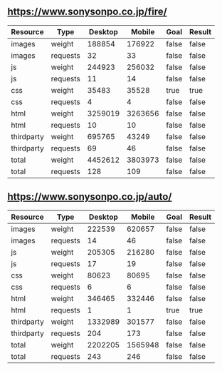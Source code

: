 ## https://www.sonysonpo.co.jp/fire/

| Resource | Type | Desktop | Mobile | Goal | Result |
| --- | --- | --- | --- | --- | --- |
| images | weight | 188854 | 176922 | false | false |
| images | requests | 32 | 33 | false | false |
| js | weight | 244923 | 256032 | false | false |
| js | requests | 11 | 14 | false | false |
| css | weight | 35483 | 35528 | true | true |
| css | requests | 4 | 4 | false | false |
| html | weight | 3259019 | 3263656 | false | false |
| html | requests | 10 | 10 | false | false |
| thirdparty | weight | 695765 | 43249 | false | false |
| thirdparty | requests | 69 | 46 | false | false |
| total | weight | 4452612 | 3803973 | false | false |
| total | requests | 128 | 109 | false | false |

## https://www.sonysonpo.co.jp/auto/

| Resource | Type | Desktop | Mobile | Goal | Result |
| --- | --- | --- | --- | --- | --- |
| images | weight | 222539 | 620657 | false | false |
| images | requests | 14 | 46 | false | false |
| js | weight | 205305 | 216280 | false | false |
| js | requests | 17 | 19 | false | false |
| css | weight | 80623 | 80695 | false | false |
| css | requests | 6 | 6 | false | false |
| html | weight | 346465 | 332446 | false | false |
| html | requests | 1 | 1 | true | true |
| thirdparty | weight | 1332989 | 301577 | false | false |
| thirdparty | requests | 204 | 173 | false | false |
| total | weight | 2202205 | 1565948 | false | false |
| total | requests | 243 | 246 | false | false |